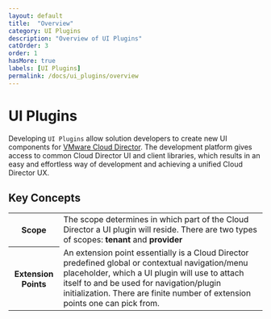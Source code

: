 ```yaml
---
layout: default
title:  "Overview"
category: UI Plugins
description: "Overview of UI Plugins"
catOrder: 3
order: 1
hasMore: true
labels: [UI Plugins]
permalink: /docs/ui_plugins/overview
---
```

# UI Plugins
Developing `UI Plugins` allow solution developers to create new UI components for [VMware Cloud Director][vcd]. The development platform 
gives access to common Cloud Director UI and client libraries, which results in an easy and effortless way of development 
and achieving a unified Cloud Director UX.

## Key Concepts
<table class="concept-table">
  <tr >
    <th class="concept-header-column">Scope</th>
    <td> The scope determines in which part of the Cloud Director a UI plugin will reside. There are two types of scopes: <b>tenant</b> and <b>provider</b></td>
  </tr>
  <tr >
    <th class="concept-header-column">Extension Points</th>
    <td> An extension point essentially is a Cloud Director predefined global or contextual navigation/menu placeholder, which a UI plugin will use to attach itself to and be used for navigation/plugin initialization. 
    There are finite number of extension points one can pick from. 
    </td>
  </tr>
</table>

[vcd]: https://www.vmware.com/products/cloud-director.html


